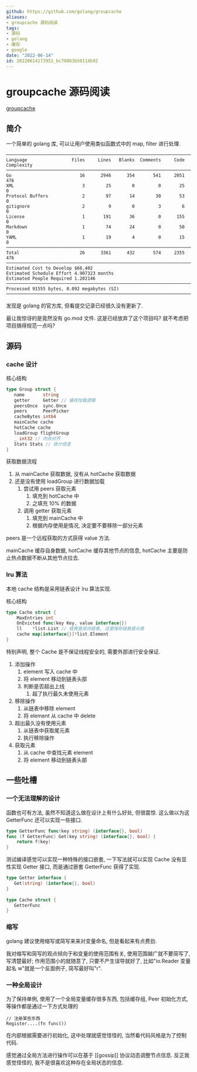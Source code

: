 ```yaml
---
github: https://github.com/golang/groupcache
aliases:
- groupcache 源码阅读
tags:
- 源码
- golang
- 缓存
- google
date: "2022-06-14"
id: 20220614173952_bc70803b50114b92
---
```


# groupcache 源码阅读

[groupcache](https://github.com/golang/groupcache)

## 简介

一个简单的 golang 库, 可以让用户使用类似函数式中的 map, filter 进行处理.

```
───────────────────────────────────────────────────────────────────────────────
Language                 Files     Lines   Blanks  Comments     Code Complexity
───────────────────────────────────────────────────────────────────────────────
Go                          16      2946      354       541     2051        476
XML                          3        25        0         0       25          0
Protocol Buffers             2        97       14        30       53          0
gitignore                    2         9        0         3        6          0
License                      1       191       36         0      155          0
Markdown                     1        74       24         0       50          0
YAML                         1        19        4         0       15          0
───────────────────────────────────────────────────────────────────────────────
Total                       26      3361      432       574     2355        476
───────────────────────────────────────────────────────────────────────────────
Estimated Cost to Develop $66,402
Estimated Schedule Effort 4.907323 months
Estimated People Required 1.202146
───────────────────────────────────────────────────────────────────────────────
Processed 91555 bytes, 0.092 megabytes (SI)
───────────────────────────────────────────────────────────────────────────────
```


发现是 golang 的官方库, 但看提交记录已经很久没有更新了. 

最让我惊讶的是竟然没有 go.mod 文件. 这是已经放弃了这个项目吗? 就不考虑把项目搞得规范一点吗?

## 源码

### cache 设计

核心结构
```go
type Group struct {  
   name       string
   getter     Getter // 缓存加载逻辑
   peersOnce  sync.Once
   peers      PeerPicker
   cacheBytes int64
   mainCache cache
   hotCache cache
   loadGroup flightGroup
   _ int32 // 内存对齐
   Stats Stats // 统计信息
}
```

获取数据流程
1. 从 mainCache 获取数据, 没有从 hotCache 获取数据
2. 还是没有使用 loadGroup 进行数据加载
    1. 尝试用 peers 获取元素
        1. 填充到 hotCache 中
        2. 之填充 10% 的数据
    2. 调用 getter 获取元素
        1. 填充到 mainCache 中
        2. 根据内存使用是情况, 决定要不要移除一部分元素

peers 是一个远程获取的方式获得 value 方法.

mainCache 缓存自身数据, hotCache 缓存其他节点的信息, hotCache 主要是防止热点数据不断从其他节点拉去.

### lru 算法

本地 cache 结构是采用链表设计 lru 算法实现.

核心结构
```go
type Cache struct {
    MaxEntries int 
    OnEvicted func(key Key, value interface{})
    ll    *list.List // 链表是双向链表, 这里保存链表首元素
    cache map[interface{}]*list.Element
}
```

特别声明, 整个 Cache 是不保证线程安全的, 需要外部进行安全保证. 

1. 添加操作
    1. element 写入 cache 中
    2. 将 element 移动到链表头部
    3. 判断是否超出上线
        1. 超了执行最久未使用元素
2. 移除操作
    1. 从链表中移除 element
    2. 将 element 从 cache 中 delete 
3. 超出最久没有使用元素
    1. 从链表中获取尾元素
    2. 执行移除操作
4. 获取元素
    1. 从 cache 中查找元素 element
    2. 将 element 移动到链表头部

## 一些吐槽

### 一个无法理解的设计
函数也可有方法, 虽然不知道这么做在设计上有什么好处, 但很震惊. 这么做以为这 GetterFunc 还可以实现一些接口.
```go
type GetterFunc func(key string) (interface{}, bool)
func (f GetterFunc) Get(key string) (interface{}, bool) {
    return f(key)
}
```

测试编译感觉可以实现一种特殊的接口嵌套, 一下写法就可以实现 Cache 没有显性实现 Getter 接口, 而是通过嵌套 GetterFunc 获得了实现.
```go
type Getter interface {  
   Get(string) (interface{}, bool)  
}  
  
type Cache struct {  
   GetterFunc  
}
```

### 缩写
golang 建议使用缩写或简写来来对变量命名, 但是看起来有点费劲. 

我对缩写和简写的观点倾向于和变量的使用范围有关, 使用范围越广就不要简写了, 写清楚最好; 作用范围小的就随意了, 只要不产生误导就好了, 比如"io.Reader 变量起名 w"就是一个反面例子, 简写最好叫"r".

### 一种全局设计

为了保持单例, 使用了一个全局变量缓存很多东西, 包括缓存组, Peer 初始化方式, 等操作都是通过一下方式处理的
```
// 注册某些东西
Register....(fn func()) 
```

在内部根据需要进行初始化, 这中处理就感觉怪怪的, 当然看代码风格是为了控制代码. 

感觉通过全局方法进行操作可以在基于 [[gossip]] 协议动态调整节点信息. 反正我感觉怪怪的, 我不是很喜欢这种存在全局状态的信息.
